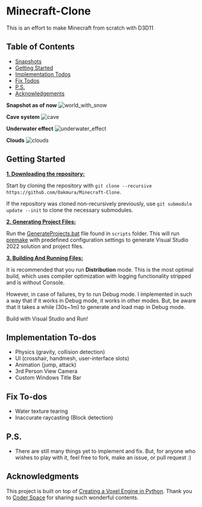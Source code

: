 # Minecraft-Clone
This is an effort to make Minecraft from scratch with D3D11

## Table of Contents

- [Snapshots](#snapshots)
- [Getting Started](#Geting-Started)
- [Implementation Todos](#Implementation-To-dos)
- [Fix Todos](#Fix-To-dos)
- [P.S.](#ps)
- [Acknowledgements](#acknowledgements)

<a name = "snapshots"></a>
**Snapshot as of now**
![world_with_snow](https://github.com/Oakmura/Minecraft-Clone/assets/89961585/d36600fb-8d9c-461e-9b8c-81bf65f6c3a1)

**Cave system**
![cave](https://github.com/Oakmura/Minecraft-Clone/assets/89961585/df486057-1a03-4bd1-bf1a-6baea97fc04b)

**Underwater effect**
![underwater_effect](https://github.com/Oakmura/Minecraft-Clone/assets/89961585/878cbd1e-9936-4968-8e5c-8edd7c7068e6)

**Clouds**
![clouds](https://github.com/Oakmura/Minecraft-Clone/assets/89961585/d0a26c8e-7c0c-4535-9ee1-74a6eaefb724)

<a name = "Geting-Started"></a>
## Getting Started
<ins>**1. Downloading the repository:**</ins>

Start by cloning the repository with `git clone --recursive https://github.com/Oakmura/Minecraft-Clone`.

If the repository was cloned non-recursively previously, use `git submodule update --init` to clone the necessary submodules.
  
<ins>**2. Generating Project Files:**</ins>

Run the [GenerateProjects.bat](https://github.com/Oakmura/Minecraft-Clone/blob/main/scripts/GenerateProjects.bat) file found in `scripts` folder. This will run [premake](https://github.com/Oakmura/Minecraft-Clone/blob/main/premake5.lua) with predefined configuration settings to generate Visual Studio 2022 solution and project files.

<ins>**3. Building And Running Files:**</ins>

It is recommended that you run **Distribution** mode. This is the most optimal build, which uses compiler optimization with logging functionality stripped and is without Console. 

However, in case of failures, try to run Debug mode. I implemented in such a way that if it works in Debug mode, it works in other modes. But, be aware that it takes a while (30s~1m) to generate and load map in Debug mode.

Build with Visual Studio and Run!

<a name = "Implementation-To-dos"></a>
## Implementation To-dos
- Physics (gravity, collision detection)
- UI (crosshair, handmesh, user-interface slots)
- Animation (jump, attack)
- 3rd Person View Camera
- Custom Windows Title Bar

<a name = "Fix-To-dos"></a>
## Fix To-dos
- Water texture tearing
- Inaccurate raycasting (Block detection)

<a name = "ps"></a>
## P.S.
- There are still many things yet to implement and fix. But, for anyone who wishes to play with it, feel free to fork, make an issue, or pull request :)

<a name = "acknowledgment"></a>
## Acknowledgments

This project is built on top of [Creating a Voxel Engine in Python](https://www.youtube.com/watch?v=Ab8TOSFfNp4).  Thank you to [Coder Space](https://www.youtube.com/watch?v=Ab8TOSFfNp4) for sharing such wonderful contents.

